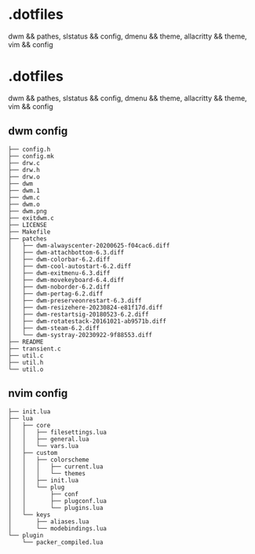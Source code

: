 # .dotfiles
dwm &amp;&amp; pathes, slstatus &amp;&amp; config, dmenu &amp;&amp; theme, allacritty &amp;&amp; theme, vim &amp;&amp; config

# .dotfiles
dwm &amp;&amp; pathes, slstatus &amp;&amp; config, dmenu &amp;&amp; theme, allacritty &amp;&amp; theme, vim &amp;&amp; config

## dwm config
```text
├── config.h
├── config.mk
├── drw.c
├── drw.h
├── drw.o
├── dwm
├── dwm.1
├── dwm.c
├── dwm.o
├── dwm.png
├── exitdwm.c
├── LICENSE
├── Makefile
├── patches
│   ├── dwm-alwayscenter-20200625-f04cac6.diff
│   ├── dwm-attachbottom-6.3.diff
│   ├── dwm-colorbar-6.2.diff
│   ├── dwm-cool-autostart-6.2.diff
│   ├── dwm-exitmenu-6.3.diff
│   ├── dwm-movekeyboard-6.4.diff
│   ├── dwm-noborder-6.2.diff
│   ├── dwm-pertag-6.2.diff
│   ├── dwm-preserveonrestart-6.3.diff
│   ├── dwm-resizehere-20230824-e81f17d.diff
│   ├── dwm-restartsig-20180523-6.2.diff
│   ├── dwm-rotatestack-20161021-ab9571b.diff
│   ├── dwm-steam-6.2.diff
│   └── dwm-systray-20230922-9f88553.diff
├── README
├── transient.c
├── util.c
├── util.h
└── util.o
```

## nvim config
```text
├── init.lua
├── lua
│   ├── core
│   │   ├── filesettings.lua
│   │   ├── general.lua
│   │   └── vars.lua
│   ├── custom
│   │   ├── colorscheme
│   │   │   ├── current.lua
│   │   │   └── themes
│   │   ├── init.lua
│   │   └── plug
│   │       ├── conf
│   │       ├── plugconf.lua
│   │       └── plugins.lua
│   └── keys
│       ├── aliases.lua
│       └── modebindings.lua
└── plugin
    └── packer_compiled.lua
